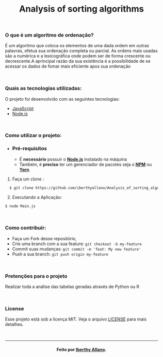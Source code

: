 <h1 align="center">
  Analysis of sorting algorithms
</h1>

<br>

### O que é um algoritmo de ordenação?<br>
<p>
  É um algoritmo que coloca os elementos de uma dada ordem em outras palavras, efetua sua ordenação completa ou parcial. As ordens mais usadas são a numérica e a lexicográfica onde podem ser de forma crescente ou decrescente.A aprincipal razão da sua existência é a possíbilidade de se acessar os dados de fomar mais eficiente apos sua ordenação
</p>

<br>

### Quais as tecnologias utilizadas:
O projeto foi desenvolvido com as seguintes tecnologias:
- [JavaScript](https://developer.mozilla.org/pt-BR/docs/Web/JavaScript)
- [Node.js](https://nodejs.org/en/)

<br>

### Como utilizar o projeto:
- ### Pré-requisitos

  - É **necessário** possuir o **[Node.js](https://nodejs.org/en/)** instalado na máquina
  - Também, é **preciso** ter um gerenciador de pacotes seja o **[NPM](https://www.npmjs.com/)** ou **[Yarn](https://yarnpkg.com/)**.

1. Faça um clone :

```sh
  $ git clone https://github.com/iberthyallano/Analysis_of_sorting_algorithms.git
```

2. Executando a Aplicação:

```sh
$ node Main.js
```

<br>

### Como contribuir:

- Faça um Fork desse repositório,
- Crie uma branch com a sua feature: `git checkout -b my-feature`
- Commit suas mudanças: `git commit -m 'feat: My new feature'`
- Push a sua branch: `git push origin my-feature`

<br>

### Pretenções para o projeto<br>
Realizar toda a análise das tabelas geradas através de Python ou R

<br>

### License

Esse projeto está sob a licença MIT. Veja o arquivo [LICENSE](LICENSE.md) para mais detalhes.

<br>

---
<h4 align="center">
    Feito por <a href="https://www.linkedin.com/in/iberthy-allano-bba4771a4" target="_blank"> Iberthy Allano</a>.
</h4>
